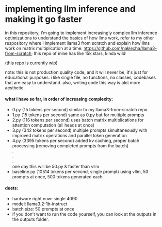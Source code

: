 # implementing llm inference and making it go faster
in this repository, i'm going to implement increasingly complex llm inference optimizations
to understand the basics of how llms work, refer to my other respository where i implement llama3 from scratch and explain how llms work on matrix multiplication at a time:
https://github.com/naklecha/llama3-from-scratch; this repo of mine has like 15k stars, kinda wild!

(this repo is currently wip)

note: this is not production quality code, and it will never be, it's just for educational purposes. i like single file, no functions, no classes, codebases that are easy to understand. also, writing code this way is alot more aesthetic.

#### what i have so far, in order of increasing complexity:
- 0.py (15 tokens per second) similar to my llama3-from-scratch repo
- 1.py (15 tokens per second) same as 0.py but for multiple prompts
- 2.py (116 tokens per second) uses batch matrix multiplications for attention computation (all heads at once)
- 3.py (342 tokens per second) multiple prompts simultaneously with improved matrix operations and parallel token generation
- 4.py (3395 tokens per second) added kv caching, proper batch processing (removing completed prompts from the batch)
<br>.
<br>.
<br>.<br>
one day this will be 50.py & faster than vllm
- baseline.py (10514 tokens per second, single prompt) using vllm, 50 prompts at once, 500 tokens generated each

#### deets:
- hardware right now: single 4090
- model: llama3.2-1b-instruct
- batch size: 50 prompts at once
- if you don't want to run the code yourself, you can look at the outputs in the outputs folder.

